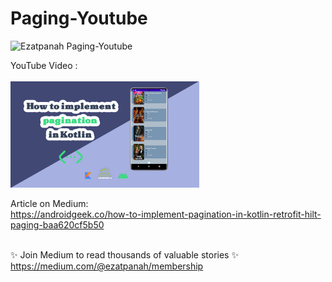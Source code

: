 # Paging-Youtube

<img alt="Ezatpanah  Paging-Youtube" src="https://emojipedia-us.s3.amazonaws.com/content/2020/04/05/yt.png" width="3%"></a>

YouTube Video :
<br>  
<a href="https://youtu.be/ySPbJ7OCVEE" target="_blank"><img alt="Ezatpanah  Paging-Youtube" src="youtube-paging.jpg" width="60%"></a>
<br>

Article on Medium:
<br>
https://androidgeek.co/how-to-implement-pagination-in-kotlin-retrofit-hilt-paging-baa620cf5b50
<br>
<br>

✨ Join Medium to read thousands of valuable stories ✨
<br>
https://medium.com/@ezatpanah/membership
